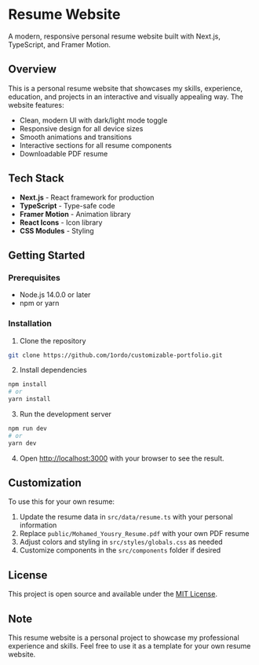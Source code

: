 # Resume Website

A modern, responsive personal resume website built with Next.js, TypeScript, and Framer Motion.

## Overview

This is a personal resume website that showcases my skills, experience, education, and projects in an interactive and visually appealing way. The website features:

- Clean, modern UI with dark/light mode toggle
- Responsive design for all device sizes
- Smooth animations and transitions
- Interactive sections for all resume components
- Downloadable PDF resume

## Tech Stack

- **Next.js** - React framework for production
- **TypeScript** - Type-safe code
- **Framer Motion** - Animation library
- **React Icons** - Icon library
- **CSS Modules** - Styling

## Getting Started

### Prerequisites

- Node.js 14.0.0 or later
- npm or yarn

### Installation

1. Clone the repository
```bash
git clone https://github.com/1ordo/customizable-portfolio.git
```

2. Install dependencies
```bash
npm install
# or
yarn install
```

3. Run the development server
```bash
npm run dev
# or
yarn dev
```

4. Open [http://localhost:3000](http://localhost:3000) with your browser to see the result.

## Customization

To use this for your own resume:

1. Update the resume data in `src/data/resume.ts` with your personal information
2. Replace `public/Mohamed_Yousry_Resume.pdf` with your own PDF resume
3. Adjust colors and styling in `src/styles/globals.css` as needed
4. Customize components in the `src/components` folder if desired

## License

This project is open source and available under the [MIT License](LICENSE).

## Note

This resume website is a personal project to showcase my professional experience and skills. Feel free to use it as a template for your own resume website.